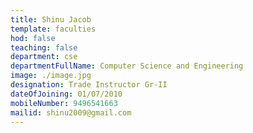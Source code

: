 ```yaml
---
title: Shinu Jacob
template: faculties
hod: false
teaching: false
department: cse
departmentFullName: Computer Science and Engineering
image: ./image.jpg
designation: Trade Instructor Gr-II
dateOfJoining: 01/07/2010
mobileNumber: 9496541663
mailid: shinu2009@gmail.com
---
```

